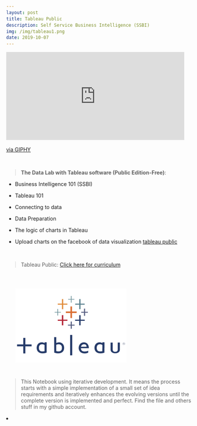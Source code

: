 ```yaml
---
layout: post
title: Tableau Public
description: Self Service Business Intelligence (SSBI)
img: /img/tableau1.png
date: 2019-10-07
---
```



<iframe src="https://giphy.com/embed/UCFmkgpt1e0w0" width="480" height="237" frameBorder="0" class="giphy-embed" allowFullScreen></iframe><p><a href="https://giphy.com/gifs/ichat-s-UCFmkgpt1e0w0">via GIPHY</a></p>


<Br>


> **The Data Lab with Tableau software (Public Edition-Free)**:


* Business Intelligence 101 (SSBI)

* Tableau 101

* Connecting to data

* Data Preparation

* The logic of charts in Tableau

* Upload charts on the facebook of data visualization [tableau public](https://public.tableau.com/en-us/s/)


<Br>
  
> Tableau Public: <a href="https://itsmecevi.github.io/tableaupublic/">Click here for curriculum</a>
<Br>
  
<img class="col one right" src="/img/tableau1.png" style="padding:25px">

<Br>

> This Notebook using iterative development. It means the process starts with a simple implementation of a small set of idea requirements and iteratively enhances the evolving versions until the complete version is implemented and perfect.
> Find the file and others stuff in my github account.


<li>
<a id="icon" href="https://github.com/itsmecevi" target="_blank"><i class="fa fa-github fa-fw fa-2x"></i></a>
</li>
